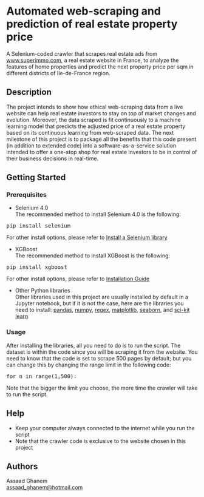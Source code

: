 # Automated web-scraping and prediction of real estate property price
A Selenium-coded crawler that scrapes real estate ads from www.superimmo.com, a real estate website in France, to analyze the features of home properties and predict the next property price per sqm in different districts of Ile-de-France region. 

## Description
The project intends to show how ethical web-scraping data from a live website can help real estate investors to stay on top of market changes and evolution. Moreover, the data scraped is fit continuously to a machine learning model that predicts the adjusted price of a real estate property based on its continuous learning from web-scraped data. The next milestone of this project is to package all the benefits that this code present (in addition to extended code) into a software-as-a-service solution intended to offer a one-stop shop for real estate investors to be in control of their business decisions in real-time.

## Getting Started

### Prerequisites

* Selenium 4.0
<br> The recommended method to install Selenium 4.0 is the following:
<pre>pip install selenium</pre>
For other install options, please refer to <a href="https://www.selenium.dev/documentation/webdriver/getting_started/install_library/" rel="nofollow">Install a Selenium library</a>

* XGBoost
<br> The recommended method to install XGBoost is the following:
<pre>pip install xgboost</pre>
For other install options, please refer to <a href="https://xgboost.readthedocs.io/en/stable/install.html" rel="nofollow">Installation Guide</a>

* Other Python libraries
<br> Other libraries used in this project are usually installed by default in a Jupyter notebook, but if it is not the case, here are the libraries you need to install: <a href="https://pandas.pydata.org/docs/getting_started/install.html" rel="nofollow">pandas</a>, <a href="https://numpy.org/install/" rel="nofollow">numpy</a>, <a href="https://www.folkstalk.com/2022/10/install-re-package-python-with-code-examples.html" rel="nofollow">regex</a>, <a href="https://www.tutorialspoint.com/how-to-install-matplotlib-in-python" rel="nofollow">matplotlib</a>, <a href="https://seaborn.pydata.org/installing.html" rel="nofollow">seaborn</a>, and <a href="https://scikit-learn.org/stable/install.html" rel="nofollow">sci-kit learn</a>

### Usage

After installing the libraries, all you need to do is to run the script. The dataset is within the code since you will be scraping it from the website. You need to know that the code is set to scrape 500 pages by default; but you can change this by changing the range limit in the following code:
<pre>for n in range(1,500):</pre>
Note that the bigger the limit you choose, the more time the crawler will take to run the script.

## Help

* Keep your computer always connected to the internet while you run the script
* Note that the crawler code is exclusive to the website chosen in this project

## Authors

Assaad Ghanem  
assaad_ghanem@hotmail.com
